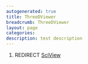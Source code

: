 ```yaml
---
autogenerated: true
title: ThreeDViewer
breadcrumb: ThreeDViewer
layout: page
categories: 
description: test description
---
```


1.  REDIRECT [SciView](SciView )
